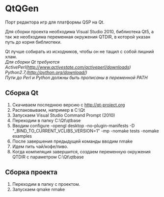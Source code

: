 QtQGen
======
Порт редактора игр для платформы QSP на Qt.

Для сборки проекта необходима Visual Studio 2010, библиотека Qt5, а так же необходима переменная окружения QTDIR,
в которой указан путь до корня библиотеки.

Qt лучше собирать из исходников, чтобы он не тащил с собой лишний хлам.  
*Для сборки Qt требуются*  
*ActivePerl(http://www.activestate.com/activeperl/downloads)*  
*Python2.7,(http://python.org/download/)*  
*Пути до Perl и Python должны быть прописаны в переменной PATH*

Сборка Qt
-------------------
1. Скачиваем последнюю версию с http://qt-project.org
2. Распаковываем, например в C:\Qt
3. Запускаем Visual Studio Command Prompt (2010)
4. Переходим в папку C:\Qt\qtbase
5. Вводим
    configure -opengl desktop -no-plugin-manifests -D "_BIND_TO_CURRENT_VCLIBS_VERSION=1" -mp -nomake tests -nomake examples
6. После завершения предыдущей команды вводим
    nmake
7. Идем пить чай/кофе/пиво.
8. Когда компиляция завершится, создаем переменную окружения QTDIR с параметром
    C:\Qt\qtbase

Cборка проекта
-------------------
1. Переходим в папку с проектом.
2. Запускаем 
    qmake
    nmake
